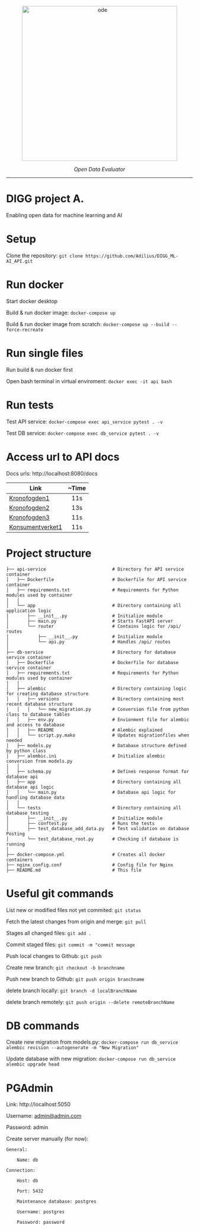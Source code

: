 <p align="center">
  <img width="418" height="418" src="https://user-images.githubusercontent.com/43440295/139247048-9c04a67f-b325-47b2-bef6-71b4df965a42.png" alt='ode'>
</p>

<p align="center">
<em>Open Data Evaluator</em>
</p>

---

# DIGG project A.
Enabling open data for machine learning and AI

# Setup

Clone the repository: `git clone https://github.com/Adilius/DIGG_ML-AI_API.git`

# Run docker

Start docker desktop

Build & run docker image: `docker-compose up`

Build & run docker image from scratch: `docker-compose up --build --force-recreate`

# Run single files

Run build & run docker first

Open bash terminal in virtual enviroment: `docker exec -it api bash`

# Run tests

Test API service: `docker-compose exec api_service pytest . -v`

Test DB service: `docker-compose exec db_service pytest . -v`

# Access url to API docs

Docs urls: http://localhost:8080/docs

| Link        | ~Time           |
| ------------- |:-------------:|
| [Kronofogden1](https://kronofogden.entryscape.net/rowstore/dataset/9a1d6efb-d34c-4b8c-890f-f1625050a6bd?_limit=500&_offset=0)      | 11s |
| [Kronofogden2](https://kronofogden.entryscape.net/rowstore/dataset/84b8876c-091a-4b00-a625-918060ce10b9?_limit=500&_offset=0)      | 13s |
| [Kronofogden3](https://kronofogden.entryscape.net/store/2/resource/201)      | 11s |
| [Konsumentverket1](https://konsumentverket.entryscape.net/rowstore/dataset/ee53f020-2d4a-4a77-bffd-2b940dec5589)      | 11s |

# Project structure

```
├── api-service                         # Directory for API service container
│   ├── Dockerfile                      # Dockerfile for API service container
│   ├── requirements.txt                # Requirements for Python modules used by container
│   │
│   └── app                             # Directory containing all application logic
│       ├── __init__.py                 # Initialize module 
│       ├── main.py                     # Starts FastAPI server
│       └── router                      # Contains logic for /api/ routes
│           ├── __init__.py             # Initialize module
│           └── api.py                  # Handles /api/ routes
│
├── db-service                          # Directory for database service container
│   ├── Dockerfile                      # Dockerfile for database service container
│   ├── requirements.txt                # Requirements for Python modules used by container
│   │
│   ├── alembic                         # Directory containing logic for creating database structure
│   │   ├── versions                    # Directory containing most recent database structure
│   │   │   └── new_migration.py        # Conversion file from python class to database tables
│   │   ├── env.py                      # Envionment file for alembic and access to database
│   │   ├── README                      # Alembic explained
│   │   └── script.py.mako              # Updates migrationfiles when needed
│   ├── models.py                       # Database structure defined by python class
│   ├── alembic.ini                     # Initialize alembic conversion from models.py
│   │                                   
│   ├── schema.py                       # Defines response format for database api
│   ├── app                             # Directory containing all database api logic
│   │   └── main.py                     # Database api logic for handling database data
│   │
│   └── tests                           # Directory containing all database testing
│       ├── __init__.py                 # Initialize module
│       ├── conftest.py                 # Runs the tests
│       ├── test_database_add_data.py   # Test validation on database Posting
│       └── test_database_root.py       # Checking if database is running
│
├── docker-compose.yml                  # Creates all docker containers
├── nginx_config.conf                   # Config file for Nginx 
├── README.md                           # This file
```

# Useful git commands
List new or modified files not yet commited: `git status`

Fetch the latest changes from origin and merge: `git pull`

Stages all changed files: `git add .`

Commit staged files: `git commit -m "commit message`

Push local changes to Github: `git push`

Create new branch: `git checkout -b branchname`

Push new branch to Github: `git push origin branchname`
 
delete branch locally: `git branch -d localBranchName`

delete branch remotely: `git push origin --delete remoteBranchName`

# DB commands
Create new migration from models.py: `docker-compose run db_service alembic revision --autogenerate -m "New Migration"`

Update database with new migration: `docker-compose run db_service alembic upgrade head`

# PGAdmin
Link: http://localhost:5050

Username: admin@admin.com

Password: admin

Create server manually (for now): 

    General:

        Name: db

    Connection:

        Host: db

        Port: 5432

        Maintenance database: postgres

        Username: postgres

        Password: password
